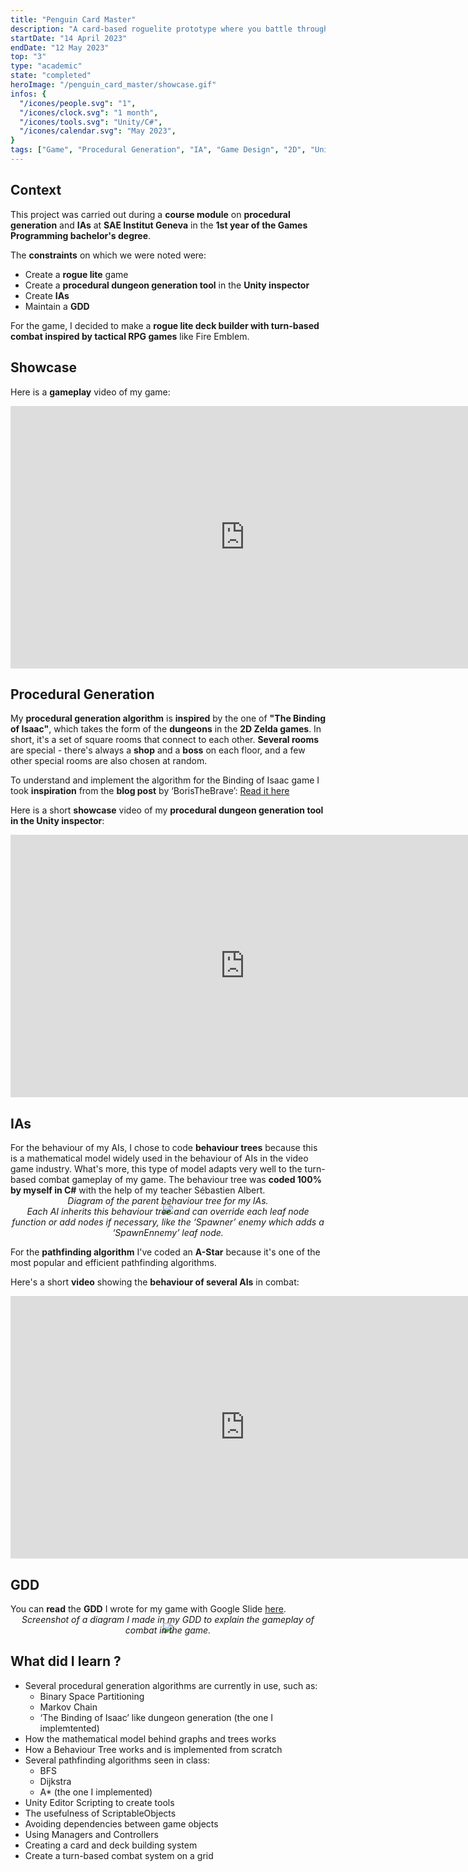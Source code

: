 ```yaml
---
title: "Penguin Card Master"
description: "A card-based roguelite prototype where you battle through a procedurally generated dungeon using your deck to defeat enemies."
startDate: "14 April 2023"
endDate: "12 May 2023"
top: "3"
type: "academic"
state: "completed"
heroImage: "/penguin_card_master/showcase.gif"
infos: {
  "/icones/people.svg": "1",
  "/icones/clock.svg": "1 month",
  "/icones/tools.svg": "Unity/C#",
  "/icones/calendar.svg": "May 2023",
}
tags: ["Game", "Procedural Generation", "IA", "Game Design", "2D", "Unity", "Unity EditorScripting", "Tools", "SAE", "C-Sharp"]
---
```


## Context
This project was carried out during a **course module** on **procedural generation** and **IAs** at **SAE Institut Geneva** in the **1st year of the Games Programming bachelor's degree**.

The **constraints** on which we were noted were:
- Create a **rogue lite** game
- Create a **procedural dungeon generation tool** in the **Unity inspector**
- Create **IAs**
- Maintain a **GDD**

For the game, I decided to make a **rogue lite deck builder with turn-based combat inspired by tactical RPG games** like Fire Emblem.

## Showcase
Here is a **gameplay** video of my game:
<iframe width="750" height="420" src="https://www.youtube.com/embed/PDqA6sDO2w4?si=_1s4FAUVp0fVSD3q" title="YouTube video player" frameborder="0" allow="accelerometer; autoplay; clipboard-write; encrypted-media; gyroscope; picture-in-picture; web-share" referrerpolicy="strict-origin-when-cross-origin" allowfullscreen></iframe>

## Procedural Generation
My **procedural generation algorithm** is **inspired** by the one of **"The Binding of Isaac"**, which takes the form of the **dungeons** in the **2D Zelda games**. In short, it's a set of square rooms that connect to each other. **Several rooms** are special - there's always a **shop** and a **boss** on each floor, and a few other special rooms are also chosen at random.

To understand and implement the algorithm for the Binding of Isaac game I took **inspiration** from the **blog post** by ‘BorisTheBrave’: [Read it here](https://www.boristhebrave.com/2020/09/12/dungeon-generation-in-binding-of-isaac/)

Here is a short **showcase** video of my **procedural dungeon generation tool in the Unity inspector**:
<iframe width="750" height="420" src="https://www.youtube.com/embed/tpkQND3AeNM?si=SzvakA5QO-oIHU8P" title="YouTube video player" frameborder="0" allow="accelerometer; autoplay; clipboard-write; encrypted-media; gyroscope; picture-in-picture; web-share" referrerpolicy="strict-origin-when-cross-origin" allowfullscreen></iframe>

## IAs
For the behaviour of my AIs, I chose to code **behaviour trees** because this is a mathematical model widely used in the behaviour of AIs in the video game industry. What's more, this type of model adapts very well to the turn-based combat gameplay of my game. The behaviour tree was **coded 100% by myself in C#** with the help of my teacher Sébastien Albert.

<div style="text-align:center">
  <img src="/penguin_card_master/images/behavior_tree.png">
  <p style="margin-top: -30px"><em>Diagram of the parent behaviour tree for my IAs.<br> 
  Each AI inherits this behaviour tree and can override each leaf node function or add nodes if necessary, like the ‘Spawner’ enemy which adds a ‘SpawnEnnemy’ leaf node.</em></p>
</div>

For the **pathfinding algorithm** I've coded an **A-Star** because it's one of the most popular and efficient pathfinding algorithms.

Here's a short **video** showing the **behaviour of several AIs** in combat:
<iframe width="750" height="420" src="https://www.youtube.com/embed/Tc9xUMNvHec?si=B8jkFocYBZLCjGmN" title="YouTube video player" frameborder="0" allow="accelerometer; autoplay; clipboard-write; encrypted-media; gyroscope; picture-in-picture; web-share" referrerpolicy="strict-origin-when-cross-origin" allowfullscreen></iframe>


## GDD
You can **read** the **GDD** I wrote for my game with Google Slide [here](https://docs.google.com/presentation/d/1fE0QNsrwNdopKeYQXiia2O8aiCSJ8eZCEZVGQlP1yRI/edit?usp=sharing).

<div style="text-align:center">
  <img src="/penguin_card_master/images/gdd_screen.png">
  <p style="margin-top: -30px"><em>Screenshot of a diagram I made in my GDD to explain the gameplay of combat in the game.</em></p>
</div>

## What did I learn ?
- Several procedural generation algorithms are currently in use, such as:
  - Binary Space Partitioning
  - Markov Chain
  - ‘The Binding of Isaac’ like dungeon generation (the one I implemtented)
- How the mathematical model behind graphs and trees works
- How a Behaviour Tree works and is implemented from scratch
- Several pathfinding algorithms seen in class:
  - BFS
  - Dijkstra
  - A* (the one I implemented)
- Unity Editor Scripting to create tools
- The usefulness of ScriptableObjects
- Avoiding dependencies between game objects
- Using Managers and Controllers
- Creating a card and deck building system
- Create a turn-based combat system on a grid